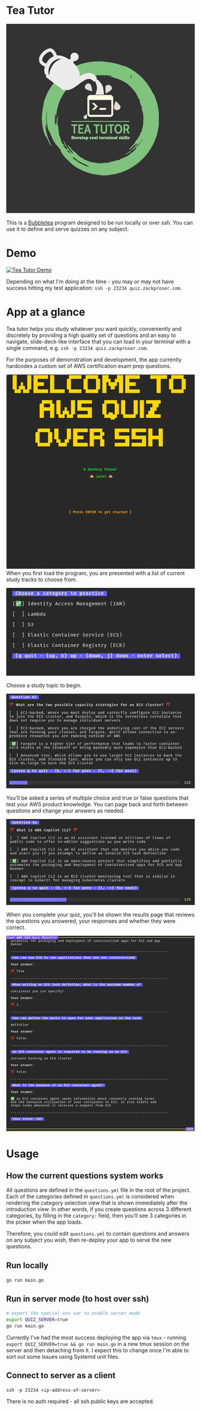 # Tea Tutor 

![Tea Tutor SSH Quiz application](./docs/logo.png)

This is a [Bubbletea](https://github.com/charmbracelet/bubbletea) program designed to be run locally or over ssh. You can use it to define and serve quizzes on any subject. 


# Demo

[![Tea Tutor Demo](http://img.youtube.com/vi/Dk2neG9vp84/0.jpg)](http://www.youtube.com/watch?v=Dk2neG9vp84 "Tea Tutor Demo")

Depending on what I'm doing at the time - you may or may not have success hitting my test application: 
`ssh -p 23234 quiz.zackproser.com`. 


# App at a glance

Tea tutor helps you study whatever you want quickly, conveniently and discretely by providing a high quality set of questions and an easy to navigate, slide-deck-like interface that you can load in your terminal with a single command, e.g. `ssh -p 23234 quiz.zackproser.com`.

For the purposes of demonstration and development, the app currently hardcodes a custom set of AWS certification exam prep questions. 


![Bubbletea Quiz Over SSH](./docs/intro.png)
When you first load the program, you are presented with a list of current study tracks to choose from. 

![Choose a study category](./docs/categories.png)

Choose a study topic to begin.

![Bubbletea quiz slide deck](./docs/quiz1_000.png)

You'll be asked a series of multiple choice and true or false questions that test your AWS product knowledge. You can page back and forth between questions and change your answers as needed. 

![Bubbletea quiz advancing](./docs/quiz2_000.png)

When you complete your quiz, you'll be shown the results page that reviews the questions you answered, your responses and whether they were correct. 

![Results report](./docs/quiz-results2.png)


# Usage 

## How the current questions system works

All questions are defined in the `questions.yml` file in the root of the project. Each of the categories defined in `questions.yml` is considered when rendering the category selection view that is shown immediately after the introduction view. In other words, if you create questions across 3 different categories, by filling in the `category:` field, then you'll see 3 categories in the picker when the app loads. 

Therefore, you could edit `questions.yml` to contain questions and answers on any subject you wish, then re-deploy your app to serve the new questions.

## Run locally 

`go run main.go` 

## Run in server mode (to host over ssh)
```bash 
# export the special env var to enable server mode 
export QUIZ_SERVER=true 
go run main.go
```

Currently I've had the most success deploying the app via `tmux` - running `export QUIZ_SERVER=true && go run main.go` in a new tmux session on the server and then detaching from it. 
I expect this to change once I'm able to sort out some issues using Systemd unit files. 

## Connect to server as a client 

`ssh -p 23234 <ip-address-of-server>`

There is no auth required - all ssh public keys are accepted. 
